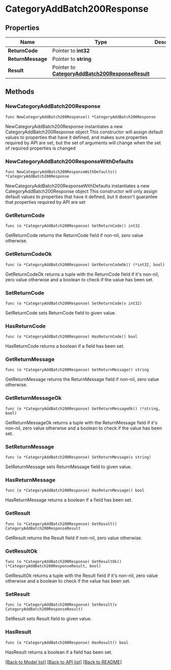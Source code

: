 # CategoryAddBatch200Response

## Properties

Name | Type | Description | Notes
------------ | ------------- | ------------- | -------------
**ReturnCode** | Pointer to **int32** |  | [optional] 
**ReturnMessage** | Pointer to **string** |  | [optional] 
**Result** | Pointer to [**CategoryAddBatch200ResponseResult**](CategoryAddBatch200ResponseResult.md) |  | [optional] 

## Methods

### NewCategoryAddBatch200Response

`func NewCategoryAddBatch200Response() *CategoryAddBatch200Response`

NewCategoryAddBatch200Response instantiates a new CategoryAddBatch200Response object
This constructor will assign default values to properties that have it defined,
and makes sure properties required by API are set, but the set of arguments
will change when the set of required properties is changed

### NewCategoryAddBatch200ResponseWithDefaults

`func NewCategoryAddBatch200ResponseWithDefaults() *CategoryAddBatch200Response`

NewCategoryAddBatch200ResponseWithDefaults instantiates a new CategoryAddBatch200Response object
This constructor will only assign default values to properties that have it defined,
but it doesn't guarantee that properties required by API are set

### GetReturnCode

`func (o *CategoryAddBatch200Response) GetReturnCode() int32`

GetReturnCode returns the ReturnCode field if non-nil, zero value otherwise.

### GetReturnCodeOk

`func (o *CategoryAddBatch200Response) GetReturnCodeOk() (*int32, bool)`

GetReturnCodeOk returns a tuple with the ReturnCode field if it's non-nil, zero value otherwise
and a boolean to check if the value has been set.

### SetReturnCode

`func (o *CategoryAddBatch200Response) SetReturnCode(v int32)`

SetReturnCode sets ReturnCode field to given value.

### HasReturnCode

`func (o *CategoryAddBatch200Response) HasReturnCode() bool`

HasReturnCode returns a boolean if a field has been set.

### GetReturnMessage

`func (o *CategoryAddBatch200Response) GetReturnMessage() string`

GetReturnMessage returns the ReturnMessage field if non-nil, zero value otherwise.

### GetReturnMessageOk

`func (o *CategoryAddBatch200Response) GetReturnMessageOk() (*string, bool)`

GetReturnMessageOk returns a tuple with the ReturnMessage field if it's non-nil, zero value otherwise
and a boolean to check if the value has been set.

### SetReturnMessage

`func (o *CategoryAddBatch200Response) SetReturnMessage(v string)`

SetReturnMessage sets ReturnMessage field to given value.

### HasReturnMessage

`func (o *CategoryAddBatch200Response) HasReturnMessage() bool`

HasReturnMessage returns a boolean if a field has been set.

### GetResult

`func (o *CategoryAddBatch200Response) GetResult() CategoryAddBatch200ResponseResult`

GetResult returns the Result field if non-nil, zero value otherwise.

### GetResultOk

`func (o *CategoryAddBatch200Response) GetResultOk() (*CategoryAddBatch200ResponseResult, bool)`

GetResultOk returns a tuple with the Result field if it's non-nil, zero value otherwise
and a boolean to check if the value has been set.

### SetResult

`func (o *CategoryAddBatch200Response) SetResult(v CategoryAddBatch200ResponseResult)`

SetResult sets Result field to given value.

### HasResult

`func (o *CategoryAddBatch200Response) HasResult() bool`

HasResult returns a boolean if a field has been set.


[[Back to Model list]](../README.md#documentation-for-models) [[Back to API list]](../README.md#documentation-for-api-endpoints) [[Back to README]](../README.md)


